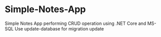 # Simple-Notes-App
Simple Notes App performing CRUD operation using .NET Core and MS-SQL
Use update-database for migration update
